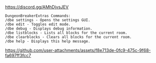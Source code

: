 https://discord.gg/AMhDjvsJEV

```
DungeonBreakerExtras Commands:
/dbe settings - Opens the settings GUI.
/dbe edit - Toggles edit mode.
/dbe debug - Displays debug information.
/dbe listblocks - Lists all blocks for the current room.
/dbe clearblocks - Clears all blocks for the current room.
/dbe help - Displays this help message.
```
        
https://github.com/user-attachments/assets/f8e713de-0fc9-475c-9f68-fa697ff3fcc7
